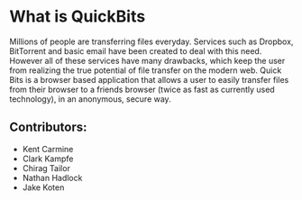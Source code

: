 # What is QuickBits
  Millions of people are transferring files everyday.  Services such as Dropbox, BitTorrent and basic email have been created to deal with this need.  However all of these services have many drawbacks, which keep the user from realizing the true potential of file transfer on the modern web.  Quick Bits is a browser based application that allows a user to easily transfer files from their browser to a friends browser (twice as fast as currently used technology), in an anonymous, secure way.


## Contributors:  
- Kent Carmine  
- Clark Kampfe  
- Chirag Tailor  
- Nathan Hadlock  
- Jake Koten  
